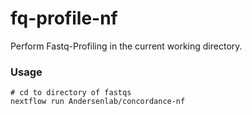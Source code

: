 # fq-profile-nf

Perform Fastq-Profiling in the current working directory.

### Usage

```
# cd to directory of fastqs
nextflow run Andersenlab/concordance-nf
```
